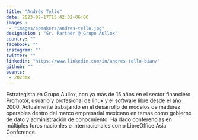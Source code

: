 ```yaml
---
title: "Andrés Tello"
date: 2023-02-17T13:42:32-06:00
images : 
 - "images/speakers/andres-tello.jpg"
designation : "Sr. Partner @ Grupo Aullox"
country: ""
facebook: ""
instagram: ""
twitter: ""
linkedin: "https://www.linkedin.com/in/andres-tello-bian/"
github: ""
events: 
 - 2023mx
---
```


Estrategista en Grupo Aullox, con ya más de 15 años en el sector financiero. Promotor, usuario y profesional de linux y el software libre desde el año 2000. Actualmente trabajando en el desarrollo de modelos de madurez operables dentro del marco empresarial mexicano en temas como gobierno de dato y administración de conocmiento. Ha dado conferencias en múltiples foros nacionles e  internacionales como LibreOffice Asia Conference.
